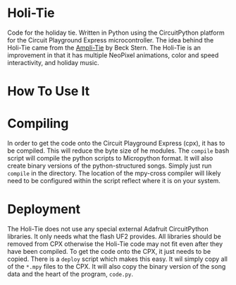 # Holi-Tie
Code for the holiday tie. Written in Python using the CircuitPython platform for the Circuit Playground Express microcontroller. The idea behind the Holi-Tie came from the [Ampli-Tie](https://learn.adafruit.com/led-ampli-tie) by Beck Stern. The Holi-Tie is an improvement in that it has multiple NeoPixel animations, color and speed interactivity, and holiday music.

# How To Use It
<yet to write>


# Compiling
In order to get the code onto the Circuit Playground Express (cpx), it has to be compiled. This will reduce the byte size of he modules. The `compile` bash script will compile the python scripts to Micropython format. It will also create binary versions of the python-structured songs. Simply just run `compile` in the directory. The location of the mpy-cross compiler will likely need to be configured within the script reflect where it is on your system.

# Deployment
The Holi-Tie does not use any special external Adafruit CircuitPython libraries. It only needs what the flash UF2 provides. All libraries should be removed from CPX otherwise the Holi-Tie code may not fit even after they have been compiled.
To get the code onto the CPX, it just needs to be copied. There is a `deploy` script which makes this easy. It wil simply copy all of the `*.mpy` files to the CPX. It will also copy the binary version of the song data and the heart of the program, `code.py`.
